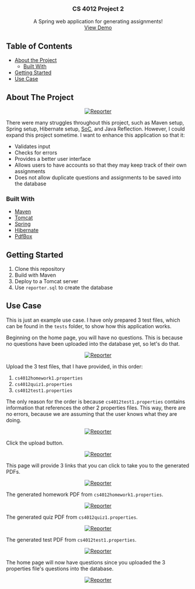 <p align="center">
  <h3 align="center">CS 4012 Project 2</h3>
  
  <p align="center">
    A Spring web application for generating assignments!
    <br />
    <a href="https://tomcat.jaredible.net/MathBank">View Demo</a>
  </p>
</p>

## Table of Contents

* [About the Project](#about-the-project)
  * [Built With](#built-with)
* [Getting Started](#getting-started)
* [Use Case](#use-case)

## About The Project

<p align="center">
  <a href="https://github.com/jaredible/CS4012-Project-1/blob/master/images/image0.PNG">
    <img src="https://github.com/jaredible/CS4012-Project-1/blob/master/images/image0.PNG" alt="Reporter">
  </a>
</p>

There were many struggles throughout this project, such as Maven setup, Spring setup, Hibernate setup, [SoC](https://en.wikipedia.org/wiki/Separation_of_concerns), and Java Reflection. However, I could expand this project sometime. I want to enhance this application so that it:
* Validates input
* Checks for errors
* Provides a better user interface
* Allows users to have accounts so that they may keep track of their own assignments
* Does not allow duplicate questions and assignments to be saved into the database

### Built With
* [Maven](https://maven.apache.org/)
* [Tomcat](http://tomcat.apache.org/)
* [Spring](https://spring.io/)
* [Hibernate](https://hibernate.org/)
* [PdfBox](https://pdfbox.apache.org/)

## Getting Started

1. Clone this repository
2. Build with Maven
3. Deploy to a Tomcat server
4. Use `reporter.sql` to create the database

## Use Case

This is just an example use case. I have only prepared 3 test files, which can be found in the `tests` folder, to show how this application works.

Beginning on the home page, you will have no questions. This is because no questions have been uploaded into the database yet, so let's do that.
<p align="center">
  <a href="https://github.com/jaredible/CS4012-Project-1/blob/master/images/image1.PNG">
    <img src="https://github.com/jaredible/CS4012-Project-1/blob/master/images/image1.PNG" alt="Reporter">
  </a>
</p>

Upload the 3 test files, that I have provided, in this order:
1. `cs4012homework1.properties`
2. `cs4012quiz1.properties`
3. `cs4012test1.properties`

The only reason for the order is because `cs4012test1.properties` contains information that references the other 2 properties files. This way, there are no errors, because we are assuming that the user knows what they are doing.
<p align="center">
  <a href="https://github.com/jaredible/CS4012-Project-1/blob/master/images/image2.PNG">
    <img src="https://github.com/jaredible/CS4012-Project-1/blob/master/images/image2.PNG" alt="Reporter">
  </a>
</p>

Click the upload button.
<p align="center">
  <a href="https://github.com/jaredible/CS4012-Project-1/blob/master/images/image3.PNG">
    <img src="https://github.com/jaredible/CS4012-Project-1/blob/master/images/image3.PNG" alt="Reporter">
  </a>
</p>

This page will provide 3 links that you can click to take you to the generated PDFs.
<p align="center">
  <a href="https://github.com/jaredible/CS4012-Project-1/blob/master/images/image4.PNG">
    <img src="https://github.com/jaredible/CS4012-Project-1/blob/master/images/image4.PNG" alt="Reporter">
  </a>
</p>

The generated homework PDF from `cs4012homework1.properties`.
<p align="center">
  <a href="https://github.com/jaredible/CS4012-Project-1/blob/master/images/image5.PNG">
    <img src="https://github.com/jaredible/CS4012-Project-1/blob/master/images/image5.PNG" alt="Reporter">
  </a>
</p>

The generated quiz PDF from `cs4012quiz1.properties`.
<p align="center">
  <a href="https://github.com/jaredible/CS4012-Project-1/blob/master/images/image6.PNG">
    <img src="https://github.com/jaredible/CS4012-Project-1/blob/master/images/image6.PNG" alt="Reporter">
  </a>
</p>

The generated test PDF from `cs4012test1.properties`.
<p align="center">
  <a href="https://github.com/jaredible/CS4012-Project-1/blob/master/images/image7.PNG">
    <img src="https://github.com/jaredible/CS4012-Project-1/blob/master/images/image7.PNG" alt="Reporter">
  </a>
</p>

The home page will now have questions since you uploaded the 3 properties file's questions into the database.
<p align="center">
  <a href="https://github.com/jaredible/CS4012-Project-1/blob/master/images/image8.PNG">
    <img src="https://github.com/jaredible/CS4012-Project-1/blob/master/images/image8.PNG" alt="Reporter">
  </a>
</p>
